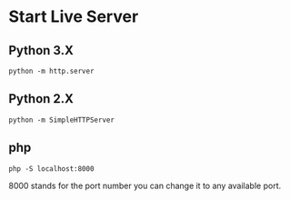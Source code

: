 # Start Live Server

## Python 3.X

`python -m http.server`

## Python 2.X

`python -m SimpleHTTPServer`

## php

`php -S localhost:8000`

8000 stands for the port number you can change it to any available port.